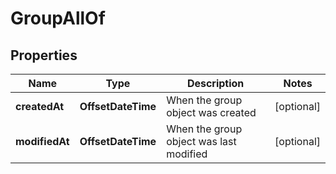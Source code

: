 

# GroupAllOf


## Properties

| Name | Type | Description | Notes |
|------------ | ------------- | ------------- | -------------|
|**createdAt** | **OffsetDateTime** | When the group object was created |  [optional] |
|**modifiedAt** | **OffsetDateTime** | When the group object was last modified |  [optional] |



